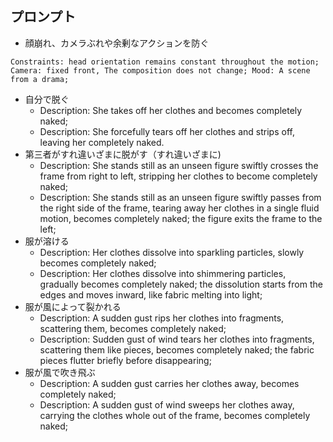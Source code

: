 ## プロンプト

- 顔崩れ、カメラぶれや余剰なアクションを防ぐ

```
Constraints: head orientation remains constant throughout the motion; Camera: fixed front, The composition does not change; Mood: A scene from a drama;
```

- 自分で脱ぐ
    - Description: She takes off her clothes and becomes completely naked;
    - Description: She forcefully tears off her clothes and strips off, leaving her completely naked.
- 第三者がすれ違いざまに脱がす（すれ違いざまに)
    - Description: She stands still as an unseen figure swiftly crosses the frame from right to left, stripping her clothes to become completely naked;
    - Description: She stands still as an unseen figure swiftly passes from the right side of the frame, tearing away her clothes in a single fluid motion, becomes completely naked; the figure exits the frame to the left;
- 服が溶ける
    - Description: Her clothes dissolve into sparkling particles, slowly becomes completely naked;
    - Description: Her clothes dissolve into shimmering particles, gradually becomes completely naked; the dissolution starts from the edges and moves inward, like fabric melting into light;
- 服が風によって裂かれる
    - Description: A sudden gust rips her clothes into fragments, scattering them, becomes completely naked;
    - Description: Sudden gust of wind tears her clothes into fragments, scattering them like pieces, becomes completely naked; the fabric pieces flutter briefly before disappearing;
- 服が風で吹き飛ぶ
    - Description: A sudden gust carries her clothes away, becomes completely naked;
    - Description: A sudden gust of wind sweeps her clothes away, carrying the clothes whole out of the frame, becomes completely naked;
